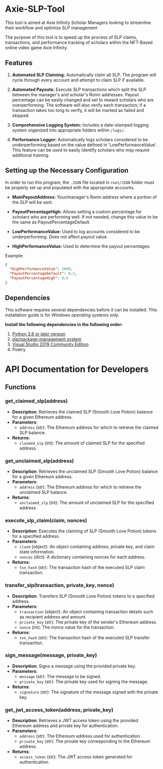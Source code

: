 # Axie-SLP-Tool
This tool is aimed at Axie Infinity Scholar Managers looking to streamline their workflow and optimize SLP management

The purpose of this tool is to speed up the process of SLP claims, transactions, and performance tracking of scholars within the NFT-Based online video game Axie Infinity.

## Features
1. **Automated SLP Claiming:** Automatically claim all SLP. The program will cycle through every account and attempt to claim SLP if available.

2. **Automated Payouts:** Execute SLP transactions which split the SLP between the manager's and scholar's Ronin addresses. Payout percentage can be easily changed and set to reward scholars who are overperforming. The software will also verify each transaction; if a transaction takes too long to verify, it will be marked as failed and skipped.

3. **Comprehensive Logging System:** Includes a date-stamped logging system organized into appropriate folders within `/logs/`.

4. **Performance Logger:** Automatically logs scholars considered to be underperforming based on the value defined in 'LowPerformanceValue'. This feature can be used to easily identify scholars who may require additional training.

## Setting up the Necessary Configuration
In order to run this program, the `.JSON` file located in `root/JSON` folder must be properly set up and populated with the appropriate accounts.

- **MainPayoutAddress:** Your/manager's Ronin address where a portion of the SLP will be sent.
  
- **PayoutPercentageHigh:** Allows setting a custom percentage for scholars who are performing well. If not needed, change this value to be the same as PayoutPercentageDefault.

- **LowPerformanceValue:** Used to log accounts considered to be underperforming. Does not affect payout value.

- **HighPerformanceValue:** Used to determine the payout percentages.

Example:

```json
{
  "HighPerformanceValue": 2000,
  "PayoutPercentageDefault": 0.5,
  "PayoutPercentageHigh": 0.6
}
```

## Dependencies

This software requires several dependencies before it can be installed. This installation guide is for *Windows operating systems only*.

**Install the following dependencies in the following order:**

1. [Python 3.8 or later version](https://www.python.org/downloads/release/python-380/)
2. [pip/package-management system](https://pypi.org/project/pip/)
3. [Visual Studio 2019 Community Edition](https://visualstudio.microsoft.com)
4. Poetry

# API Documentation for Developers

## Functions

### get_claimed_slp(address)

- **Description**: Retrieves the claimed SLP (Smooth Love Potion) balance for a given Ethereum address.
- **Parameters**:
  - `address` (str): The Ethereum address for which to retrieve the claimed SLP balance.
- **Returns**:
  - `claimed_slp` (int): The amount of claimed SLP for the specified address.
  
### get_unclaimed_slp(address)

- **Description**: Retrieves the unclaimed SLP (Smooth Love Potion) balance for a given Ethereum address.
- **Parameters**:
  - `address` (str): The Ethereum address for which to retrieve the unclaimed SLP balance.
- **Returns**:
  - `unclaimed_slp` (int): The amount of unclaimed SLP for the specified address.

### execute_slp_claim(claim, nonces)

- **Description**: Executes the claiming of SLP (Smooth Love Potion) tokens for a specified address.
- **Parameters**:
  - `claim` (object): An object containing address, private key, and claim state information.
  - `nonces` (dict): A dictionary containing nonces for each address.
- **Returns**:
  - `txn_hash` (str): The transaction hash of the executed SLP claim transaction.

### transfer_slp(transaction, private_key, nonce)

- **Description**: Transfers SLP (Smooth Love Potion) tokens to a specified address.
- **Parameters**:
  - `transaction` (object): An object containing transaction details such as recipient address and amount.
  - `private_key` (str): The private key of the sender's Ethereum address.
  - `nonce` (int): The nonce value for the transaction.
- **Returns**:
  - `txn_hash` (str): The transaction hash of the executed SLP transfer transaction.

### sign_message(message, private_key)

- **Description**: Signs a message using the provided private key.
- **Parameters**:
  - `message` (str): The message to be signed.
  - `private_key` (str): The private key used for signing the message.
- **Returns**:
  - `signature` (str): The signature of the message signed with the private key.

### get_jwt_access_token(address, private_key)

- **Description**: Retrieves a JWT access token using the provided Ethereum address and private key for authentication.
- **Parameters**:
  - `address` (str): The Ethereum address used for authentication.
  - `private_key` (str): The private key corresponding to the Ethereum address.
- **Returns**:
  - `access_token` (str): The JWT access token generated for authentication.

